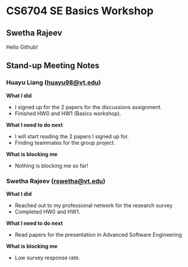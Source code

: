 # CS6704 SE Basics Workshop
## Swetha Rajeev

Hello Github!

## Stand-up Meeting Notes
### Huayu Liang (huayu98@vt.edu)

**What I did**
- I signed up for the 2 papers for the discussions assignment.
- Finished HW0 and HW1 (Basics workshop).

**What I need to do next**
- I will start reading the 2 papers I signed up for.
- Finding teammates for the group project.

**What is blocking me**
- Nothing is blocking me so far!


### Swetha Rajeev (rswetha@vt.edu)

**What I did**
- Reached out to my professional network for the research survey
- Completed HW0 and HW1.

**What I need to do next**
- Read papers for the presentation in Advanced Software Engineering

**What is blocking me**
- Low survey response rate. 
